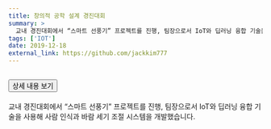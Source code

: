 ```yaml
---
title: 창의적 공학 설계 경진대회
summary: >
  교내 경진대회에서 “스마트 선풍기” 프로젝트를 진행, 팀장으로서 IoT와 딥러닝 융합 기술을 사용해 사람 인식과 바람 세기 조절 시스템을 개발했습니다.
tags: ['IOT']
date: 2019-12-18
external_link: https://github.com/jackkim777
---
```

<div class="accordion" id="accordionExample">
  <div class="accordion-item">
    <h2 class="accordion-header" id="headingOne">
      <button class="accordion-button" type="button" data-bs-toggle="collapse" data-bs-target="#collapseOne" aria-expanded="true" aria-controls="collapseOne">
        상세 내용 보기
      </button>
    </h2>
    <div id="collapseOne" class="accordion-collapse collapse" aria-labelledby="headingOne" data-bs-parent="#accordionExample">
      <div class="accordion-body">
        교내 경진대회에서 “스마트 선풍기” 프로젝트를 진행, 팀장으로서 IoT와 딥러닝 융합 기술을 사용해 사람 인식과 바람 세기 조절 시스템을 개발했습니다.
      </div>
    </div>
  </div>
</div>
